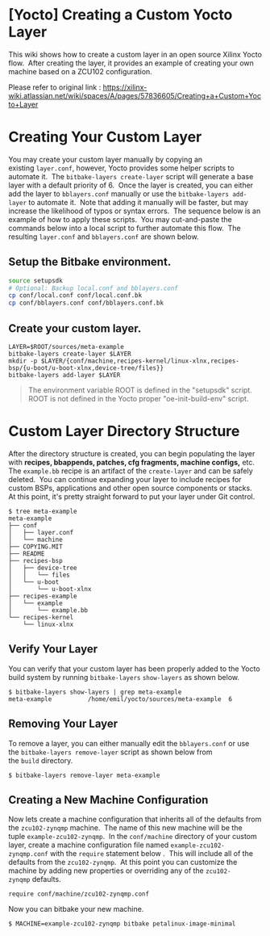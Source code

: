 # [Yocto] Creating a Custom Yocto Layer

This wiki shows how to create a custom layer in an open source Xilinx Yocto flow.  After creating the layer, it provides an example of creating your own machine based on a ZCU102 configuration.

Please refer to original link : https://xilinx-wiki.atlassian.net/wiki/spaces/A/pages/57836605/Creating+a+Custom+Yocto+Layer

# Creating Your Custom Layer

You may create your custom layer manually by copying an existing `layer.conf`, however, Yocto provides some helper scripts to automate it.  The `bitbake-layers create-layer` script will generate a base layer with a default priority of 6.  Once the layer is created, you can either add the layer to `bblayers.conf` manually or use the `bitbake-layers add-layer` to automate it.  Note that adding it manually will be faster, but may increase the likelihood of typos or syntax errors.  The sequence below is an example of how to apply these scripts.  You may cut-and-paste the commands below into a local script to further automate this flow.  The resulting `layer.conf` and `bblayers.conf` are shown below.

## Setup the Bitbake environment.

```bash
source setupsdk
# Optional: Backup local.conf and bblayers.conf
cp conf/local.conf conf/local.conf.bk
cp conf/bblayers.conf conf/bblayers.conf.bk
```

## Create your custom layer.

```
LAYER=$ROOT/sources/meta-example
bitbake-layers create-layer $LAYER
mkdir -p $LAYER/{conf/machine,recipes-kernel/linux-xlnx,recipes-bsp/{u-boot/u-boot-xlnx,device-tree/files}}
bitbake-layers add-layer $LAYER
```

>The environment variable ROOT is defined in the "setupsdk" script.  ROOT is not defined in the Yocto proper "oe-init-build-env" script.

# Custom Layer Directory Structure

After the directory structure is created, you can begin populating the layer with **recipes, bbappends, patches, cfg fragments, machine configs,** etc.  The `example.bb` recipe is an artifact of the `create-layer` and can be safely deleted.  You can continue expanding your layer to include recipes for custom BSPs, applications and other open source components or stacks.  At this point, it's pretty straight forward to put your layer under Git control.

```console
$ tree meta-example
meta-example
├── conf
│   ├── layer.conf
│   └── machine
├── COPYING.MIT
├── README
├── recipes-bsp
│   ├── device-tree
│   │   └── files
│   └── u-boot
│       └── u-boot-xlnx
├── recipes-example
│   └── example
│       └── example.bb
└── recipes-kernel
    └── linux-xlnx
```

## Verify Your Layer

You can verify that your custom layer has been properly added to the Yocto build system by running `bitbake-layers` `show-layers` as shown below.

```console
$ bitbake-layers show-layers | grep meta-example
meta-example          /home/emil/yocto/sources/meta-example  6
```

## Removing Your Layer

To remove a layer, you can either manually edit the `bblayers.conf` or use the `bitbake-layers remove-layer` script as shown below from the `build` directory.

`$ bitbake-layers remove-layer meta-example`

## Creating a New Machine Configuration

Now lets create a machine configuration that inherits all of the defaults from the `zcu102-zynqmp` machine.  The name of this new machine will be the tuple `example-zcu102-zynqmp`.  In the `conf/machine` directory of your custom layer, create a machine configuration file named `example-zcu102-zynqmp.conf` with the `require` statement below .  This will include all of the defaults from the `zcu102-zynqmp`.  At this point you can customize the machine by adding new properties or overriding any of the `zcu102-zynqmp` defaults.

```
require conf/machine/zcu102-zynqmp.conf
```

Now you can bitbake your new machine.

`$ MACHINE=example-zcu102-zynqmp bitbake petalinux-image-minimal`
